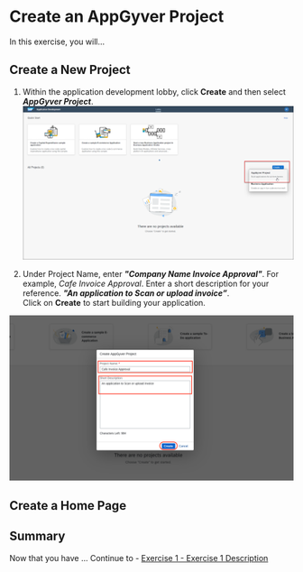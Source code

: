
# Create an AppGyver Project

In this exercise, you will...

## Create a New Project

1. Within the application development lobby, click <b>Create</b> and then select <b><i>AppGyver Project</i></b>.
![Create the project](images/Create_AppGyver_Project.png)

2. Under Project Name, enter <b><i>"Company Name Invoice Approval"</b></i>. For example, <i>Cafe Invoice Approval</i>.
Enter a short description for your reference. <b><i>"An application to Scan or upload invoice”</b></i>. <br>
Click on <b>Create</b> to start building your application.

![Name the project](images/02.png)


## Create a Home Page


## Summary

Now that you have ...
Continue to - [Exercise 1 - Exercise 1 Description](../ex1/README.md)

